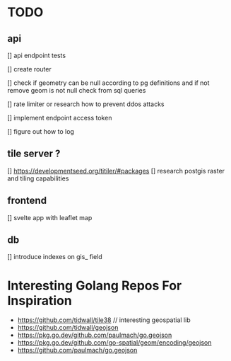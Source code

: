 # TODO

## api

[] api endpoint tests

[] create router

[] check if geometry can be null according to pg definitions and if not remove geom is not null check from sql queries

[] rate limiter or research how to prevent ddos attacks

[] implement endpoint access token

[] figure out how to log

## tile server ?

[] https://developmentseed.org/titiler/#packages
[] research postgis raster and tiling capabilities

## frontend

[] svelte app with leaflet map

## db

[] introduce indexes on gis\_ field

# Interesting Golang Repos For Inspiration

- https://github.com/tidwall/tile38 // interesting geospatial lib
- https://github.com/tidwall/geojson
- https://pkg.go.dev/github.com/paulmach/go.geojson
- https://pkg.go.dev/github.com/go-spatial/geom/encoding/geojson
- https://github.com/paulmach/go.geojson
